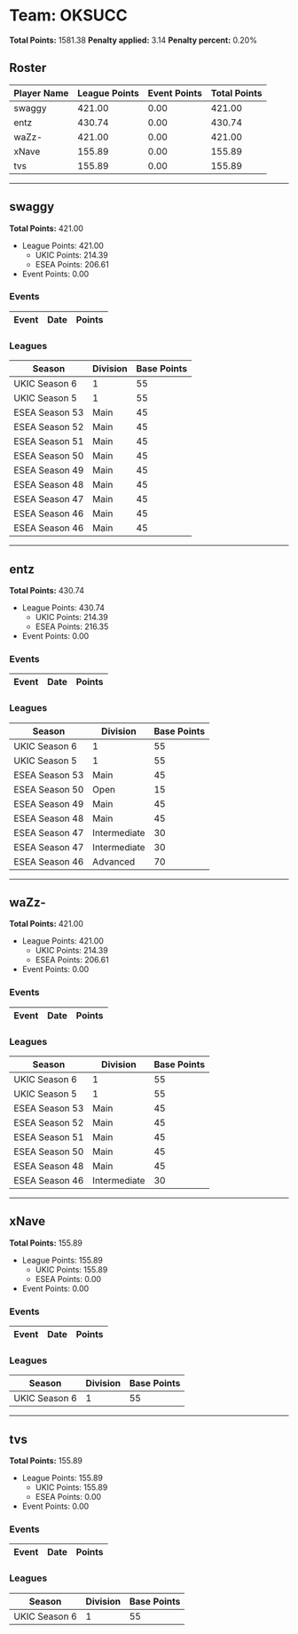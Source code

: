 # Team: OKSUCC

**Total Points:** 1581.38
**Penalty applied:** 3.14
**Penalty percent:** 0.20%

## Roster
| Player Name | League Points | Event Points | Total Points |
|-------------|--------------|--------------|-------------|
| swaggy | 421.00 | 0.00 | 421.00 |
| entz | 430.74 | 0.00 | 430.74 |
| waZz- | 421.00 | 0.00 | 421.00 |
| xNave | 155.89 | 0.00 | 155.89 |
| tvs | 155.89 | 0.00 | 155.89 |

---

## swaggy

**Total Points:** 421.00

- League Points: 421.00
  - UKIC Points: 214.39
  - ESEA Points: 206.61
- Event Points: 0.00

### Events
| Event | Date | Points |
|-------|------|--------|
### Leagues
| Season | Division | Base Points |
|--------|----------|-------------|
| UKIC Season 6 | 1 | 55 |
| UKIC Season 5 | 1 | 55 |
| ESEA Season 53 | Main | 45 |
| ESEA Season 52 | Main | 45 |
| ESEA Season 51 | Main | 45 |
| ESEA Season 50 | Main | 45 |
| ESEA Season 49 | Main | 45 |
| ESEA Season 48 | Main | 45 |
| ESEA Season 47 | Main | 45 |
| ESEA Season 46 | Main | 45 |
| ESEA Season 46 | Main | 45 |
---

## entz

**Total Points:** 430.74

- League Points: 430.74
  - UKIC Points: 214.39
  - ESEA Points: 216.35
- Event Points: 0.00

### Events
| Event | Date | Points |
|-------|------|--------|
### Leagues
| Season | Division | Base Points |
|--------|----------|-------------|
| UKIC Season 6 | 1 | 55 |
| UKIC Season 5 | 1 | 55 |
| ESEA Season 53 | Main | 45 |
| ESEA Season 50 | Open | 15 |
| ESEA Season 49 | Main | 45 |
| ESEA Season 48 | Main | 45 |
| ESEA Season 47 | Intermediate | 30 |
| ESEA Season 47 | Intermediate | 30 |
| ESEA Season 46 | Advanced | 70 |
---

## waZz-

**Total Points:** 421.00

- League Points: 421.00
  - UKIC Points: 214.39
  - ESEA Points: 206.61
- Event Points: 0.00

### Events
| Event | Date | Points |
|-------|------|--------|
### Leagues
| Season | Division | Base Points |
|--------|----------|-------------|
| UKIC Season 6 | 1 | 55 |
| UKIC Season 5 | 1 | 55 |
| ESEA Season 53 | Main | 45 |
| ESEA Season 52 | Main | 45 |
| ESEA Season 51 | Main | 45 |
| ESEA Season 50 | Main | 45 |
| ESEA Season 48 | Main | 45 |
| ESEA Season 46 | Intermediate | 30 |
---

## xNave

**Total Points:** 155.89

- League Points: 155.89
  - UKIC Points: 155.89
  - ESEA Points: 0.00
- Event Points: 0.00

### Events
| Event | Date | Points |
|-------|------|--------|
### Leagues
| Season | Division | Base Points |
|--------|----------|-------------|
| UKIC Season 6 | 1 | 55 |
---

## tvs

**Total Points:** 155.89

- League Points: 155.89
  - UKIC Points: 155.89
  - ESEA Points: 0.00
- Event Points: 0.00

### Events
| Event | Date | Points |
|-------|------|--------|
### Leagues
| Season | Division | Base Points |
|--------|----------|-------------|
| UKIC Season 6 | 1 | 55 |